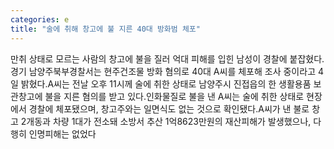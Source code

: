 ```yaml
---
categories: e
title: "술에 취해 창고에 불 지른 40대 방화범 체포"
---
```

만취 상태로 모르는 사람의 창고에 불을 질러 억대 피해를 입힌 남성이 경찰에 붙잡혔다.경기 남양주북부경찰서는 현주건조물 방화 혐의로 40대 A씨를 체포해 조사 중이라고 4일 밝혔다.A씨는 전날 오후 11시께 술에 취한 상태로 남양주시 진접읍의 한 생활용품 보관창고에 불을 지른 혐의를 받고 있다.인화물질로 불을 낸 A씨는 술에 취한 상태로 현장에서 경찰에 체포됐으며, 창고주와는 일면식도 없는 것으로 확인됐다.A씨가 낸 불로 창고 2개동과 차량 1대가 전소돼 소방서 추산 1억8623만원의 재산피해가 발생했으나, 다행히 인명피해는 없었다